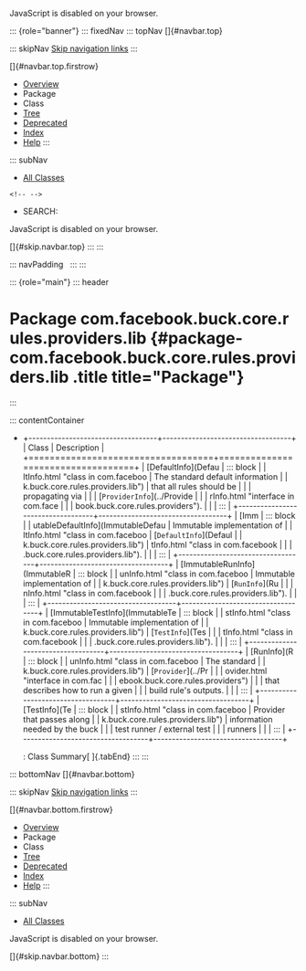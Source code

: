 <div>

JavaScript is disabled on your browser.

</div>

::: {role="banner"}
::: fixedNav
::: topNav
[]{#navbar.top}

::: skipNav
[Skip navigation links](#skip.navbar.top "Skip navigation links")
:::

[]{#navbar.top.firstrow}

-   [Overview](../../../../../../../index.html)
-   Package
-   Class
-   [Tree](package-tree.html)
-   [Deprecated](../../../../../../../deprecated-list.html)
-   [Index](../../../../../../../index-all.html)
-   [Help](../../../../../../../help-doc.html)
:::

::: subNav
-   [All Classes](../../../../../../../allclasses.html)

```{=html}
<!-- -->
```
-   SEARCH:

<div>

<div>

JavaScript is disabled on your browser.

</div>

</div>

[]{#skip.navbar.top}
:::
:::

::: navPadding
 
:::
:::

::: {role="main"}
::: header
# Package com.facebook.buck.core.rules.providers.lib {#package-com.facebook.buck.core.rules.providers.lib .title title="Package"}
:::

::: contentContainer
-   +-----------------------------------+-----------------------------------+
    | Class                             | Description                       |
    +===================================+===================================+
    | [DefaultInfo](Defau               | ::: block                         |
    | ltInfo.html "class in com.faceboo | The standard default information  |
    | k.buck.core.rules.providers.lib") | that all rules should be          |
    |                                   | propagating via                   |
    |                                   | [`ProviderInfo`](../Provide       |
    |                                   | rInfo.html "interface in com.face |
    |                                   | book.buck.core.rules.providers"). |
    |                                   | :::                               |
    +-----------------------------------+-----------------------------------+
    | [Imm                              | ::: block                         |
    | utableDefaultInfo](ImmutableDefau | Immutable implementation of       |
    | ltInfo.html "class in com.faceboo | [`DefaultInfo`](Defaul            |
    | k.buck.core.rules.providers.lib") | tInfo.html "class in com.facebook |
    |                                   | .buck.core.rules.providers.lib"). |
    |                                   | :::                               |
    +-----------------------------------+-----------------------------------+
    | [ImmutableRunInfo](ImmutableR     | ::: block                         |
    | unInfo.html "class in com.faceboo | Immutable implementation of       |
    | k.buck.core.rules.providers.lib") | [`RunInfo`](Ru                    |
    |                                   | nInfo.html "class in com.facebook |
    |                                   | .buck.core.rules.providers.lib"). |
    |                                   | :::                               |
    +-----------------------------------+-----------------------------------+
    | [ImmutableTestInfo](ImmutableTe   | ::: block                         |
    | stInfo.html "class in com.faceboo | Immutable implementation of       |
    | k.buck.core.rules.providers.lib") | [`TestInfo`](Tes                  |
    |                                   | tInfo.html "class in com.facebook |
    |                                   | .buck.core.rules.providers.lib"). |
    |                                   | :::                               |
    +-----------------------------------+-----------------------------------+
    | [RunInfo](R                       | ::: block                         |
    | unInfo.html "class in com.faceboo | The standard                      |
    | k.buck.core.rules.providers.lib") | [`Provider`](../Pr                |
    |                                   | ovider.html "interface in com.fac |
    |                                   | ebook.buck.core.rules.providers") |
    |                                   | that describes how to run a given |
    |                                   | build rule\'s outputs.            |
    |                                   | :::                               |
    +-----------------------------------+-----------------------------------+
    | [TestInfo](Te                     | ::: block                         |
    | stInfo.html "class in com.faceboo | Provider that passes along        |
    | k.buck.core.rules.providers.lib") | information needed by the buck    |
    |                                   | test runner / external test       |
    |                                   | runners                           |
    |                                   | :::                               |
    +-----------------------------------+-----------------------------------+

    : Class Summary[ ]{.tabEnd}
:::
:::

::: bottomNav
[]{#navbar.bottom}

::: skipNav
[Skip navigation links](#skip.navbar.bottom "Skip navigation links")
:::

[]{#navbar.bottom.firstrow}

-   [Overview](../../../../../../../index.html)
-   Package
-   Class
-   [Tree](package-tree.html)
-   [Deprecated](../../../../../../../deprecated-list.html)
-   [Index](../../../../../../../index-all.html)
-   [Help](../../../../../../../help-doc.html)
:::

::: subNav
-   [All Classes](../../../../../../../allclasses.html)

<div>

<div>

JavaScript is disabled on your browser.

</div>

</div>

[]{#skip.navbar.bottom}
:::
